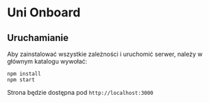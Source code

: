 # Uni Onboard
## Uruchamianie
Aby zainstalować wszystkie zależności i uruchomić serwer, należy w głównym katalogu wywołać:
```
npm install
npm start
```
Strona będzie dostępna pod `http://localhost:3000`
